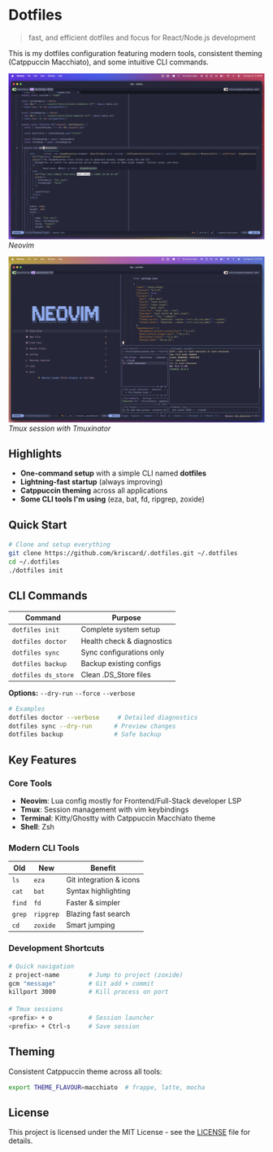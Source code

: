 # Dotfiles

> fast, and efficient dotfiles and focus for React/Node.js development

This is my dotfiles configuration featuring modern tools, consistent theming (Catppuccin Macchiato), and some intuitive CLI commands.

![Neovim Development Environment](screenshots/neovim-react.png)
_Neovim_

![Tmux Workflow](screenshots/tmux-workflow.png)
_Tmux session with Tmuxinator_

## Highlights

- **One-command setup** with a simple CLI named **dotfiles**
- **Lightning-fast startup** (always improving)
- **Catppuccin theming** across all applications
- **Some CLI tools I'm using** (eza, bat, fd, ripgrep, zoxide)

## Quick Start

```bash
# Clone and setup everything
git clone https://github.com/kriscard/.dotfiles.git ~/.dotfiles
cd ~/.dotfiles
./dotfiles init
```

## CLI Commands

| Command             | Purpose                    |
| ------------------- | -------------------------- |
| `dotfiles init`     | Complete system setup      |
| `dotfiles doctor`   | Health check & diagnostics |
| `dotfiles sync`     | Sync configurations only   |
| `dotfiles backup`   | Backup existing configs    |
| `dotfiles ds_store` | Clean .DS_Store files      |

**Options:** `--dry-run` `--force` `--verbose`

```bash
# Examples
dotfiles doctor --verbose     # Detailed diagnostics
dotfiles sync --dry-run      # Preview changes
dotfiles backup              # Safe backup
```

## Key Features

### Core Tools

- **Neovim**: Lua config mostly for Frontend/Full-Stack developer LSP
- **Tmux**: Session management with vim keybindings
- **Terminal**: Kitty/Ghostty with Catppuccin Macchiato theme
- **Shell**: Zsh

### Modern CLI Tools

| Old    | New       | Benefit                 |
| ------ | --------- | ----------------------- |
| `ls`   | `eza`     | Git integration & icons |
| `cat`  | `bat`     | Syntax highlighting     |
| `find` | `fd`      | Faster & simpler        |
| `grep` | `ripgrep` | Blazing fast search     |
| `cd`   | `zoxide`  | Smart jumping           |

### Development Shortcuts

```bash
# Quick navigation
z project-name        # Jump to project (zoxide)
gcm "message"         # Git add + commit
killport 3000         # Kill process on port

# Tmux sessions
<prefix> + o          # Session launcher
<prefix> + Ctrl-s     # Save session
```

## Theming

Consistent Catppuccin theme across all tools:

```bash
export THEME_FLAVOUR=macchiato  # frappe, latte, mocha
```

## License

This project is licensed under the MIT License - see the [LICENSE](LICENSE) file for details.
